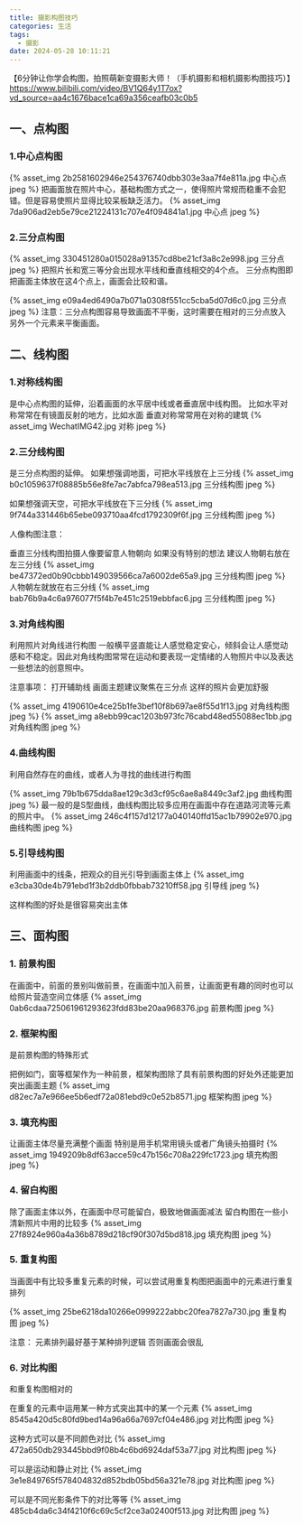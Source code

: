 ```yaml
---
title: 摄影构图技巧
categories: 生活
tags:
  - 摄影
date: 2024-05-28 10:11:21
---
```

【6分钟让你学会构图，拍照萌新变摄影大师！（手机摄影和相机摄影构图技巧）】https://www.bilibili.com/video/BV1Q64y1T7ox?vd_source=aa4c1676bace1ca69a356ceafb03c0b5

## 一、点构图

### 1.中心点构图
{% asset_img 2b2581602946e254376740dbb303e3aa7f4e811a.jpg 中心点 jpeg %}
把画面放在照片中心，基础构图方式之一，使得照片常规而稳重不会犯错。但是容易使照片显得比较呆板缺乏活力。
{% asset_img 7da906ad2eb5e79ce21224131c707e4f094841a1.jpg 中心点 jpeg %}

### 2.三分点构图
{% asset_img 330451280a015028a91357cd8be21cf3a8c2e998.jpg 三分点 jpeg %}
把照片长和宽三等分会出现水平线和垂直线相交的4个点。
三分点构图即把画面主体放在这4个点上，画面会比较和谐。

{% asset_img e09a4ed6490a7b071a0308f551cc5cba5d07d6c0.jpg 三分点 jpeg %}
注意：三分点构图容易导致画面不平衡，这时需要在相对的三分点放入另外一个元素来平衡画面。

## 二、线构图

### 1.对称线构图
是中心点构图的延伸，沿着画面的水平居中线或者垂直居中线构图。
比如水平对称常常在有镜面反射的地方，比如水面
垂直对称常常用在对称的建筑
{% asset_img WechatIMG42.jpg 对称 jpeg %}

### 2.三分线构图
是三分点构图的延伸。
如果想强调地面，可把水平线放在上三分线
{% asset_img b0c1059637f08885b56e8fe7ac7abfca798ea513.jpg 三分线构图 jpeg %}

如果想强调天空，可把水平线放在下三分线
{% asset_img 9f744a331446b65ebe093710aa4fcd1792309f6f.jpg 三分线构图 jpeg %}

人像构图注意：

垂直三分线构图拍摄人像要留意人物朝向
如果没有特别的想法
建议人物朝右放在左三分线
{% asset_img be47372ed0b90cbbb149039566ca7a6002de65a9.jpg 三分线构图 jpeg %}
人物朝左就放在右三分线
{% asset_img bab76b9a4c6a976077f5f4b7e451c2519ebbfac6.jpg 三分线构图 jpeg %}

### 3.对角线构图
利用照片对角线进行构图
一般横平竖直能让人感觉稳定安心，倾斜会让人感觉动感和不稳定。因此对角线构图常常在运动和要表现一定情绪的人物照片中以及表达一些想法的创意照中。

注意事项：
打开辅助线
画面主题建议聚焦在三分点
这样的照片会更加舒服

{% asset_img 4190610e4ce25b1fe3bef10f8b697ae8f55d1f13.jpg 对角线构图 jpeg %}
{% asset_img a8ebb99cac1203b973fc76cabd48ed55088ec1bb.jpg 对角线构图 jpeg %}


### 4.曲线构图
利用自然存在的曲线，或者人为寻找的曲线进行构图

{% asset_img 79b1b675dda8ae129c3d3cf95c6ae8a8449c3af2.jpg 曲线构图 jpeg %}
最一般的是S型曲线，曲线构图比较多应用在画面中存在道路河流等元素的照片中。
{% asset_img 246c4f157d12177a040140ffd15ac1b79902e970.jpg 曲线构图 jpeg %}

### 5.引导线构图
利用画面中的线条，把观众的目光引导到画面主体上
{% asset_img e3cba30de4b791ebd1f3b2ddb0fbbab73210ff58.jpg 引导线 jpeg %}

这样构图的好处是很容易突出主体

## 三、面构图
### 1. 前景构图
在画面中，前面的景别叫做前景，在画面中加入前景，让画面更有趣的同时也可以给照片营造空间立体感
{% asset_img 0ab6cdaa725061961293623fdd83be20aa968376.jpg 前景构图 jpeg %}

### 2. 框架构图

是前景构图的特殊形式

把例如门，窗等框架作为一种前景，框架构图除了具有前景构图的好处外还能更加突出画面主题
{% asset_img d82ec7a7e966ee5b6edf72a081ebd9c0e52b8571.jpg 框架构图 jpeg %}

### 3. 填充构图
让画面主体尽量充满整个画面
特别是用手机常用镜头或者广角镜头拍摄时
{% asset_img 1949209b8df63acce59c47b156c708a229fc1723.jpg 填充构图 jpeg %}

### 4. 留白构图
除了画面主体以外，在画面中尽可能留白，极致地做画面减法
留白构图在一些小清新照片中用的比较多
{% asset_img 27f8924e960a4a36b8789d218cf90f307d5bd818.jpg 填充构图 jpeg %}

### 5. 重复构图

当画面中有比较多重复元素的时候，可以尝试用重复构图把画面中的元素进行重复排列

{% asset_img 25be6218da10266e0999222abbc20fea7827a730.jpg 重复构图 jpeg %}

注意：
元素排列最好基于某种排列逻辑
否则画面会很乱


### 6. 对比构图
和重复构图相对的

在重复的元素中运用某一种方式突出其中的某一个元素
{% asset_img 8545a420d5c80fd9bed14a96a66a7697cf04e486.jpg 对比构图 jpeg %}

这种方式可以是不同颜色对比
{% asset_img 472a650db293445bbd9f08b4c6bd6924daf53a77.jpg 对比构图 jpeg %}

可以是运动和静止对比
{% asset_img 3e1e849765f578404832d852bdb05bd56a321e78.jpg 对比构图 jpeg %}

可以是不同光影条件下的对比等等
{% asset_img 485cb4da6c34f4210f6c69c5cf2ce3a02400f513.jpg 对比构图 jpeg %}
